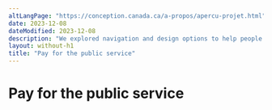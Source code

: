 ```yaml
---
altLangPage: "https://conception.canada.ca/a-propos/apercu-projet.html"
date: 2023-12-08
dateModified: 2023-12-08
description: "We explored navigation and design options to help people get to and use the services they need, while maintaining confidence and trust in Canada.ca."
layout: without-h1
title: "Pay for the public service"
---
```

<h1 property="name headline" id="wb-cont" dir="ltr">Pay for the public service</h1>
